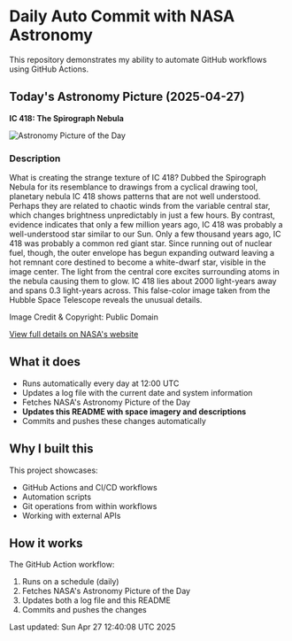 # Daily Auto Commit with NASA Astronomy
This repository demonstrates my ability to automate GitHub workflows using GitHub Actions.

## Today's Astronomy Picture (2025-04-27)
**IC 418: The Spirograph Nebula**

![Astronomy Picture of the Day](https://apod.nasa.gov/apod/image/2504/Spirograph_Hubble_960.jpg)

### Description
What is creating the strange texture of IC 418?  Dubbed the Spirograph Nebula for its resemblance to drawings from a cyclical drawing tool, planetary nebula IC 418 shows patterns that are not well understood. Perhaps they are related to chaotic winds from the variable central star, which changes brightness unpredictably in just a few hours.  By contrast, evidence indicates that only a few million years ago, IC 418 was probably a well-understood star similar to our Sun.  Only a few thousand years ago, IC 418 was probably a common red giant star.  Since running out of nuclear fuel, though, the outer envelope has begun expanding outward leaving a hot remnant core destined to become a white-dwarf star, visible in the image center. The light from the central core excites surrounding atoms in the nebula causing them to glow. IC 418 lies about 2000 light-years away and spans 0.3 light-years across.  This false-color image taken from the Hubble Space Telescope reveals the unusual details.

Image Credit & Copyright: Public Domain

[View full details on NASA's website](https://apod.nasa.gov/apod/astropix.html)

## What it does
- Runs automatically every day at 12:00 UTC
- Updates a log file with the current date and system information
- Fetches NASA's Astronomy Picture of the Day
- **Updates this README with space imagery and descriptions**
- Commits and pushes these changes automatically

## Why I built this
This project showcases:
- GitHub Actions and CI/CD workflows
- Automation scripts
- Git operations from within workflows
- Working with external APIs

## How it works
The GitHub Action workflow:
1. Runs on a schedule (daily)
2. Fetches NASA's Astronomy Picture of the Day
3. Updates both a log file and this README
4. Commits and pushes the changes

Last updated: Sun Apr 27 12:40:08 UTC 2025
